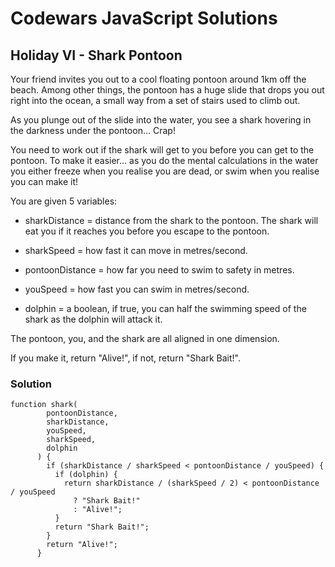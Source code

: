 # Codewars JavaScript Solutions

## Holiday VI - Shark Pontoon

Your friend invites you out to a cool floating pontoon around 1km off the beach. Among other things, the pontoon has a huge slide that drops you out right into the ocean, a small way from a set of stairs used to climb out.

As you plunge out of the slide into the water, you see a shark hovering in the darkness under the pontoon... Crap!

You need to work out if the shark will get to you before you can get to the pontoon. To make it easier... as you do the mental calculations in the water you either freeze when you realise you are dead, or swim when you realise you can make it!

You are given 5 variables:

- sharkDistance = distance from the shark to the pontoon. The shark will eat you if it reaches you before you escape to the pontoon.

- sharkSpeed = how fast it can move in metres/second.

- pontoonDistance = how far you need to swim to safety in metres.

- youSpeed = how fast you can swim in metres/second.

- dolphin = a boolean, if true, you can half the swimming speed of the shark as the dolphin will attack it.

The pontoon, you, and the shark are all aligned in one dimension.

If you make it, return "Alive!", if not, return "Shark Bait!".

### Solution

```
function shark(
        pontoonDistance,
        sharkDistance,
        youSpeed,
        sharkSpeed,
        dolphin
      ) {
        if (sharkDistance / sharkSpeed < pontoonDistance / youSpeed) {
          if (dolphin) {
            return sharkDistance / (sharkSpeed / 2) < pontoonDistance / youSpeed
              ? "Shark Bait!"
              : "Alive!";
          }
          return "Shark Bait!";
        }
        return "Alive!";
      }
```
